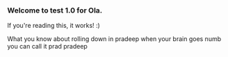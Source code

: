 ### Welcome to test 1.0 for Ola.

If you're reading this, it works! :)

What you know about rolling down in pradeep when your brain goes numb you can call it prad pradeep
